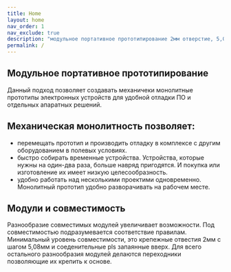 ```yaml
---
title: Home
layout: home
nav_order: 1
nav_exclude: true
description: "модульное портативное прототипирование 2мм отверстие, 5,08мм шаг"
permalink: /
---
```


## Модульное портативное прототипирование

Данный подход позволяет создавать механичеки монолитные прототипы электронных устройств для удобной отладки ПО и отдельных апаратных решений.

## Механическая монолитность позволяет:

 - перемещать прототип и производить отладку в комплексе с другим оборудованием в полевых условиях.
 - быстро собирать временные устройства. Устройства, которые нужны на один-два раза,  больше навряд пригодятся. И покупка или изготовление их имеет низкую целесообразность.
 - удобно работать над несколькими проектими одновременно. Монолитный прототип удобно разворачивать на рабочем месте.




## Модули и совместимость

Разнообразие совместимых модулей увеличивает возможности. Под совместимостью подразумевается соответствие правилам. Минимальный уровень совместимости, это крепежные отвестия 2мм с шагом 5,08мм и соеденительные pls запаянные вверх. Для всего остального разнообразия модулей делаются переходники позволяющие их крепить к основе.




